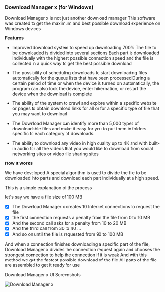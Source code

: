 ### Download Manager x (for Windows) ###

Download Manager x is not just another download manager
This software was created to get the maximum and best possible download experience on Windows devices

**Features**

+ Improved download system to speed up downloading 700%
The file to be downloaded is divided into several sections
Each part is downloaded individually with the highest possible connection speed
and the file is collected in a quick way to get the best possible download

+ The possibility of scheduling downloads to start downloading files automatically for the queue lists that have been processed
During a certain period of time or when the device is turned on automatically, the program can also lock the device, enter hibernation, or restart the device when the download is complete

+ The ability of the system to crawl and explore within a specific website or pages to obtain download links for all or for a specific type of file that you may want to download

+ The Download Manager can identify more than 5,000 types of downloadable files and make it easy for you to put them in folders specific to each category of downloads.

+ The ability to download any video in high quality up to 4K and with built-in audio for all the videos that you would like to download from social networking sites or video file sharing sites


**How it works**

We have developed A special algorithm is used to divide the file to be downloaded into parts and download each part individually at a high speed. 

This is a simple explanation of the process

let's say we have a file size of 100 MB
- [x] The Download Manager x creates 10 Internet connections to request the file
- [x] the first connection requests a penalty from the file from 0 to 10 MB
- [x] And the second call asks for a penalty from 10 to 20 MB
- [x] And the third call from 30 to 40 ...
- [x] And so on until the file is requested from 90 to 100 MB

And when a connection finishes downloading a specific part of the file,
Download Manager x divides the connection request again and chooses the strongest connection to help the connection if it is weak
And with this method we get the fastest possible download of the file 
All parts of the file are assembled to get it ready for use

Download Manager x UI Screenshots

![Download Manager x](https://user-images.githubusercontent.com/11804864/172687399-d28b9e4c-e938-4fcf-9388-50ce6adc9e31.png)
